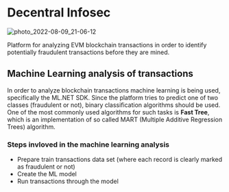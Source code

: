 # Decentral Infosec

![photo_2022-08-09_21-06-12](https://user-images.githubusercontent.com/3188163/183788375-82863742-2127-4fcb-b7b1-5b16506c5fc0.jpg)

Platform for analyzing EVM blockchain transactions in order to identify potentially fraudulent transactions before they are mined.

## Machine Learning analysis of transactions
In order to analyze blockchain transactions machine learning is being used, specifically the ML.NET SDK. Since the platform tries to predict one of two classes (fraudulent or not), binary classification algorithms should be used. One of the most commonly used algorithms for such tasks is **Fast Tree**, which is an implementation of so called MART (Multiple Additive Regression Trees) algorithm.

### Steps invloved in the machine learning analysis
- Prepare train transactions data set (where each record is clearly marked as fraudulent or not)
- Create the ML model
- Run transactions through the model
